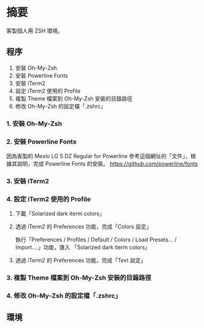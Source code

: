 # 摘要
客製個人用 ZSH 環境。

## 程序

 1. 安裝 Oh-My-Zsh
 2. 安裝 Powerline Fonts
 3. 安裝 iTerm2
 4. 設定 iTerm2 使用的 Profile
 5. 複製 Theme 檔案到 Oh-My-Zsh 安裝的目錄路徑
 6. 修改 Oh-My-Zsh 的設定檔「.zshrc」

### 1. 安裝 Oh-My-Zsh

### 2. 安裝 Powerline Fonts

因為客製的 Meslo LG S DZ Regular for Powerline 
參考這個網址的「文件」，根據其說明，完成 Powerline Fonts 的安裝。
https://github.com/powerline/fonts

### 3. 安裝 iTerm2

### 4. 設定 iTerm2 使用的 Profile

 1. 下載「Solarized dark iterm colors」
 
 2. 透過 iTerm2 的 Preferences 功能，完成「Colors 設定」

     執行「Preferences / Profiles / Default / Colors / Load Presets... / Import....」功能，匯入 「Solarized dark iterm colors」

 3. 透過 iTerm2 的 Preferences 功能，完成「Text 設定」

### 3. 複製 Theme 檔案到 Oh-My-Zsh 安裝的目錄路徑

### 4. 修改 Oh-My-Zsh 的設定檔「.zshrc」


## 環境
